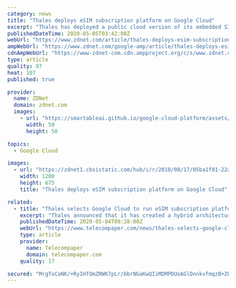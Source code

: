 ```yaml
---
category: news
title: "Thales deploys eSIM subscription platform on Google Cloud"
excerpt: "Thales has deployed a public cloud version of its embedded SIM (eSIM) remote subscription platform on Google Cloud to help telcos manage the increase of mobile subscription for eSIM-capable devices. As part of the initial deployment,"
publishedDateTime: 2020-05-05T03:42:00Z
webUrl: "https://www.zdnet.com/article/thales-deploys-esim-subscription-platform-on-google-cloud/"
ampWebUrl: "https://www.zdnet.com/google-amp/article/thales-deploys-esim-subscription-platform-on-google-cloud/"
cdnAmpWebUrl: "https://www-zdnet-com.cdn.ampproject.org/c/s/www.zdnet.com/google-amp/article/thales-deploys-esim-subscription-platform-on-google-cloud/"
type: article
quality: 97
heat: 107
published: true

provider:
  name: ZDNet
  domain: zdnet.com
  images:
    - url: "https://smartableai.github.io/google-cloud-platform/assets/images/organizations/zdnet.com-50x50.jpg"
      width: 50
      height: 50

topics:
  - Google Cloud

images:
  - url: "https://zdnet1.cbsistatic.com/hub/i/r/2018/08/17/05ba1f01-22aa-44be-a582-06a5022459af/thumbnail/1200x675/45e5ce6d76f2cbc6b2e99da78353fffd/fire.jpg"
    width: 1200
    height: 675
    title: "Thales deploys eSIM subscription platform on Google Cloud"

related:
  - title: "Thales selects Google Cloud to run eSIM subscription platform"
    excerpt: "Thales announced that it has created a hybrid architecture for its SM-DP (Subscription Manager Data Preparation) system, which in its first deployment will rely on Google Cloud to deliver a highly scalable eSIM activation service for telecom operators."
    publishedDateTime: 2020-05-04T09:28:00Z
    webUrl: "https://www.telecompaper.com/news/thales-selects-google-cloud-to-run-esim-subscription-platform--1337083"
    type: article
    provider:
      name: Telecompaper
      domain: telecompaper.com
    quality: 17

secured: "MrgTxCaNK/+RyIHfOmZRWK7pLr/bbrNGaKwQIiMDMPDUoAGlDnnkvfmqzB+Z8yLpK8a2WYdsbA10bUGbEJBPYF0H0uQhHpT5I+zRb6xppLsrSVkQ6XlyqPEuX0WfMtqMI9NT/0u//N55SuP5zcw2HcLZLZGamb5xFsolQnEb/Hg3ANb4icGDDTNeay7vtUKkKfVqbsxgDX31hCV1ZR5UMbKcN8hLeAe5yJcOBxwvoXid0NHAzMfMClFYF1el0AgFoOLt6cQXSeXZSXLprvxOtQPN0tElV00C+9O4Xf68+DBhNvHkiF72npUYT5vxHSU88QO6X9YXRnk58EMC+qqA3aF2MOoWnik3oT8rIIkBohJgJ+5NigKnFoDCvvZf6E8fFu2TsfqC99h8AILVv2V4h1GUJiZ8ezc6MzNrdwwpBbWxgRbSy6Qs1l9GACGwY6ZRCoxGHFtzby5IE9+mxvvasb2smps8creTTaOIbxciYF0=;t0y6/pXQCqU/SJMKVo1DmQ=="
---
```


